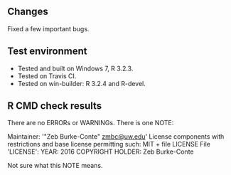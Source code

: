 ## Changes

Fixed a few important bugs.

## Test environment

* Tested and built on Windows 7, R 3.2.3.
* Tested on Travis CI.
* Tested on win-builder: R 3.2.4 and R-devel.

## R CMD check results

There are no ERRORs or WARNINGs. There is one NOTE:

Maintainer: '"Zeb Burke-Conte" <zmbc@uw.edu>'
License components with restrictions and base license permitting such:
  MIT + file LICENSE
File 'LICENSE':
  YEAR: 2016
  COPYRIGHT HOLDER: Zeb Burke-Conte

Not sure what this NOTE means.